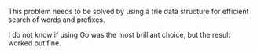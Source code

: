 This problem needs to be solved by using a trie data structure for efficient search of words and prefixes. 

I do not know if using Go was the most brilliant choice, but the result worked out fine.